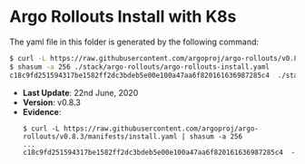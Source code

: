 # Argo Rollouts Install with K8s

The yaml file in this folder is generated by the following command:

```bash
$ curl -L https://raw.githubusercontent.com/argoproj/argo-rollouts/v0.8.3/manifests/install.yaml > ./stack/argo-rollouts/argo-rollouts-install.yaml
$ shasum -a 256 ./stack/argo-rollouts/argo-rollouts-install.yaml
c18c9fd251594317be1582ff2dc3bdeb5e00e100a47aa6f820161636987285c4  ./stack/argo-rollouts/argo-rollouts-install.yaml
```

- **Last Update**: 22nd June, 2020
- **Version**: v0.8.3
- **Evidence**:
  ```
  $ curl -L https://raw.githubusercontent.com/argoproj/argo-rollouts/v0.8.3/manifests/install.yaml | shasum -a 256
  ...
  c18c9fd251594317be1582ff2dc3bdeb5e00e100a47aa6f820161636987285c4  -
  ```
